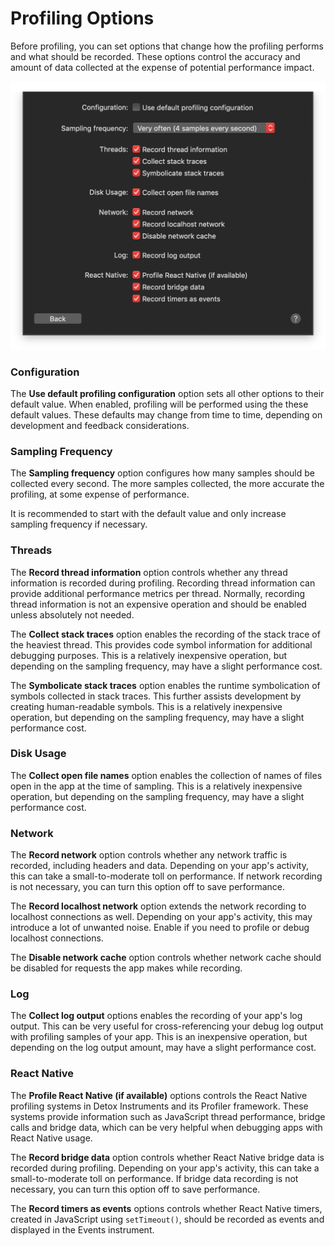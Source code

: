 # Profiling Options

Before profiling, you can set options that change how the profiling performs and what should be recorded. These options control the accuracy and amount of data collected at the expense of potential performance impact.

![Profiling Options](Resources/ProfilingOptions_ProfilingOptions.png "Profiling options")

### Configuration

The **Use default profiling configuration** option sets all other options to their default value. When enabled, profiling will be performed using the these default values. These defaults may change from time to time, depending on development and feedback considerations.

### Sampling Frequency

The **Sampling frequency** option configures how many samples should be collected every second. The more samples collected, the more accurate the profiling, at some expense of performance.

It is recommended to start with the default value and only increase sampling frequency if necessary.

### Threads

The **Record thread information** option controls whether any thread information is recorded during profiling. Recording thread information can provide additional performance metrics per thread. Normally, recording thread information is not an expensive operation and should be enabled unless absolutely not needed.

The **Collect stack traces** option enables the recording of the stack trace of the heaviest thread. This provides code symbol information for additional debugging purposes. This is a relatively inexpensive operation, but depending on the sampling frequency, may have a slight performance cost.

The **Symbolicate stack traces** option enables the runtime symbolication of symbols collected in stack traces. This further assists development by creating human-readable symbols. This is a relatively inexpensive operation, but depending on the sampling frequency, may have a slight performance cost.

### Disk Usage

The **Collect open file names** option enables the collection of names of files open in the app at the time of sampling. This is a relatively inexpensive operation, but depending on the sampling frequency, may have a slight performance cost.

### Network

The **Record network** option controls whether any network traffic is recorded, including headers and data. Depending on your app's activity, this can take a small-to-moderate toll on performance. If network recording is not necessary, you can turn this option off to save performance.

The **Record localhost network** option extends the network recording to localhost connections as well. Depending on your app's activity, this may introduce a lot of unwanted noise. Enable if you need to profile or debug localhost connections.

The **Disable network cache** option controls whether network cache should be disabled for requests the app makes while recording.

### Log

The **Collect log output** options enables the recording of your app's log output. This can be very useful for cross-referencing your debug log output with profiling samples of your app. This is an inexpensive operation, but depending on the log output amount, may have a slight performance cost.

### React Native

The **Profile React Native (if available)** options controls the React Native profiling systems in Detox Instruments and its Profiler framework. These systems provide information such as JavaScript thread performance, bridge calls and bridge data, which can be very helpful when debugging apps with React Native usage.

The **Record bridge data** option controls whether React Native bridge data is recorded during profiling. Depending on your app's activity, this can take a small-to-moderate toll on performance. If bridge data recording is not necessary, you can turn this option off to save performance.

The **Record timers as events** options controls whether React Native timers, created in JavaScript using `setTimeout()`, should be recorded as events and displayed in the Events instrument.